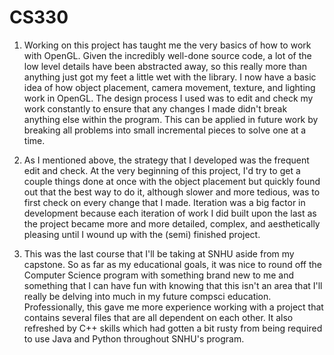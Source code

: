 # CS330

1. Working on this project has taught me the very basics of how to work with OpenGL. Given the incredibly well-done source code, a lot of the low level details have been abstracted away, so this really more than anything just got my feet a little wet with the library. I now have a basic idea of how object placement, camera movement, texture, and lighting work in OpenGL. The design process I used was to edit and check my work constantly to ensure that any changes I made didn't break anything else within the program. This can be applied in future work by breaking all problems into small incremental pieces to solve one at a time.

2. As I mentioned above, the strategy that I developed was the frequent edit and check. At the very beginning of this project, I'd try to get a couple things done at once with the object placement but quickly found out that the best way to do it, although slower and more tedious, was to first check on every change that I made. Iteration was a big factor in development because each iteration of work I did built upon the last as the project became more and more detailed, complex, and aesthetically pleasing until I wound up with the (semi) finished project.

3. This was the last course that I'll be taking at SNHU aside from my capstone. So as far as my educational goals, it was nice to round off the Computer Science program with something brand new to me and something that I can have fun with knowing that this isn't an area that I'll really be delving into much in my future compsci education. Professionally, this gave me more experience working with a project that contains several files that are all dependent on each other. It also refreshed by C++ skills which had gotten a bit rusty from being required to use Java and Python throughout SNHU's program.
